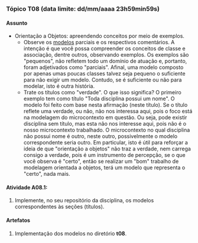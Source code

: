 ### Tópico T08 (data limite: **dd/mm/aaaa 23h59min59s**)

#### Assunto

- Orientação a Objetos: apreendendo conceitos por meio de exemplos.
  - Observe os [modelos](../modelos/modelos-01.md) parciais e os respectivos comentários. A intenção é que você possa compreender os
  conceitos de classe e associação, dentre outros, observando exemplos. 
  Os exemplos são "pequenos", não refletem todo um domínio de atuação e,
  portanto, foram adjetivados como "parciais". Afinal, 
  uma modelo composto por apenas umas poucas classes talvez seja 
  pequeno o suficiente para não exigir um modelo. 
  Contudo, se é suficiente ou não para modelar, isto é outra história.
  - Trate os títulos como "verdade". O que isso significa? O primeiro exemplo tem como título "Toda disciplina possui um nome". O modelo foi
  feito com base nesta afirmação (neste título). Se o título reflete uma
  verdade, ou não, não nos interessa aqui, pois o foco está na modelagem
  do microcontexto em questão. Ou seja, pode existir disciplina sem título,
  mas esta não nos interesse aqui, pois não é o nosso microcontexto 
  trabalhado. O microcontexto no qual disciplina não possui nome é 
  outro, neste outro, possivelmente o modelo correspondente seria outro. 
  Em particular, isto é útil para reforçar a ideia de que "orientação a objetos" não traz a verdade, nem carrega consigo a verdade, pois é 
  um instrumento de percepção, se o que você observa é "certo", então
  se realizar um "bom" trabalho de modelagem orientada a objetos, terá
  um modelo que representa o "certo", nada mais. 

#### Atividade A08.1:

1. Implemente, no seu repositório da disciplina, os modelos correspondentes às seções (títulos). 

#### Artefatos

1. Implementação dos modelos no diretório **t08**.
